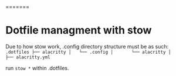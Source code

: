 =======
# Dotfile managment with stow

Due to how stow work, .config directory structure must be as such:
`
.dotfiles
├── alacritty
│   └── .config
│       └── alacritty
│           ├── alacritty.yml
`

run `stow *` within .dotfiles.
